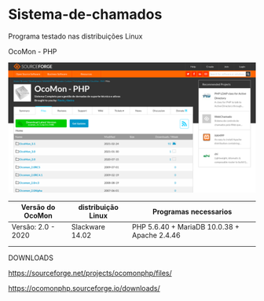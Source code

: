 # Sistema-de-chamados

Programa testado nas distribuições Linux

OcoMon - PHP


![Repositorio do Ocomon](https://raw.githubusercontent.com/brasileirinho/Sistema-de-chamados/Default/OcoMon%20-%20SourceForge%20net.png)


|Versão do OcoMon   | distribuição Linux |          Programas necessarios               |
|-------------------|--------------------|----------------------------------------------|
|Versão: 2.0 - 2020 | Slackware 14.02    | PHP 5.6.40 + MariaDB 10.0.38 + Apache 2.4.46 |
|||
|||




DOWNLOADS

https://sourceforge.net/projects/ocomonphp/files/

https://ocomonphp.sourceforge.io/downloads/


